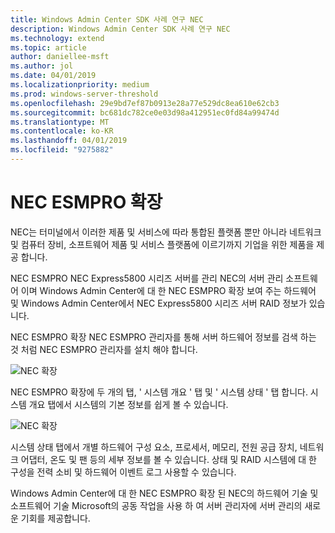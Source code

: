 ```yaml
---
title: Windows Admin Center SDK 사례 연구 NEC
description: Windows Admin Center SDK 사례 연구 NEC
ms.technology: extend
ms.topic: article
author: daniellee-msft
ms.author: jol
ms.date: 04/01/2019
ms.localizationpriority: medium
ms.prod: windows-server-threshold
ms.openlocfilehash: 29e9bd7ef87b0913e28a77e529dc8ea610e62cb3
ms.sourcegitcommit: bc681dc782ce0e03d98a412951ec0fd84a99474d
ms.translationtype: MT
ms.contentlocale: ko-KR
ms.lasthandoff: 04/01/2019
ms.locfileid: "9275882"
---
```

# NEC ESMPRO 확장

NEC는 터미널에서 이러한 제품 및 서비스에 따라 통합된 플랫폼 뿐만 아니라 네트워크 및 컴퓨터 장비, 소프트웨어 제품 및 서비스 플랫폼에 이르기까지 기업을 위한 제품을 제공 합니다.

NEC ESMPRO NEC Express5800 시리즈 서버를 관리 NEC의 서버 관리 소프트웨어 이며 Windows Admin Center에 대 한 NEC ESMPRO 확장 보여 주는 하드웨어 및 Windows Admin Center에서 NEC Express5800 시리즈 서버 RAID 정보가 있습니다.

NEC ESMPRO 확장 NEC ESMPRO 관리자를 통해 서버 하드웨어 정보를 검색 하는 것 처럼 NEC ESMPRO 관리자를 설치 해야 합니다.

![NEC 확장](../../media/extend-case-study-nec/nec-1.png)

NEC ESMPRO 확장에 두 개의 탭, ' 시스템 개요 ' 탭 및 ' 시스템 상태 ' 탭 합니다. 시스템 개요 탭에서 시스템의 기본 정보를 쉽게 볼 수 있습니다.

![NEC 확장](../../media/extend-case-study-nec/nec-2.png)

시스템 상태 탭에서 개별 하드웨어 구성 요소, 프로세서, 메모리, 전원 공급 장치, 네트워크 어댑터, 온도 및 팬 등의 세부 정보를 볼 수 있습니다. 상태 및 RAID 시스템에 대 한 구성을 전력 소비 및 하드웨어 이벤트 로그 사용할 수 있습니다.

Windows Admin Center에 대 한 NEC ESMPRO 확장 된 NEC의 하드웨어 기술 및 소프트웨어 기술 Microsoft의 공동 작업을 사용 하 여 서버 관리자에 서버 관리의 새로운 기회를 제공합니다.